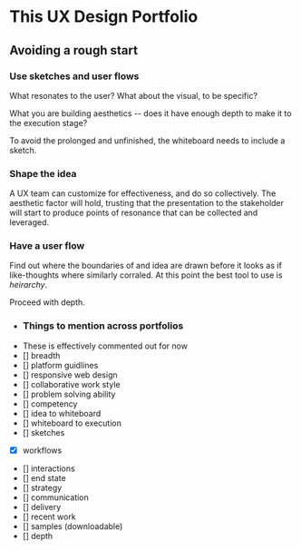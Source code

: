 # This UX Design Portfolio

## Avoiding a rough start
### Use sketches and user flows

What resonates to the user? What about the visual, to be specific? 

What you are building aesthetics -- does it have enough depth to make it to the execution stage?

To avoid the prolonged and unfinished, the whiteboard needs to include a sketch. 

### Shape the idea

A UX team can customize for effectiveness, and do so collectively.  The aesthetic factor will hold, trusting that the presentation to the stakeholder will start to produce points of resonance that can be collected and leveraged.

### Have a user flow

Find out where the boundaries of and idea are drawn before it looks as if like-thoughts where similarly corraled.  At this point the best tool to use is *heirarchy*.

Proceed with depth.

- ### Things to mention across portfolios
- These is effectively commented out for now
- [] breadth
- [] platform guidlines
- [] responsive web design
- [] collaborative work style
- [] problem solving ability
- [] competency
- [] idea to whiteboard
- [] whiteboard to execution
- [] sketches
- [x] workflows
- [] interactions
- [] end state
- [] strategy
- [] communication
- [] delivery
- [] recent work
- [] samples (downloadable)
- [] depth
